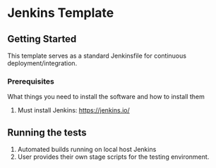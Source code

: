 # Jenkins Template

## Getting Started

This template serves as a standard Jenkinsfile for continuous deployment/integration.

### Prerequisites

What things you need to install the software and how to install them

1. Must install Jenkins: https://jenkins.io/

## Running the tests

1. Automated builds running on local host Jenkins
2. User provides their own stage scripts for the testing environment.

